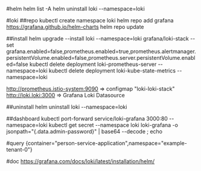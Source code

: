 #helm
helm list -A
helm uninstall loki --namespace=loki

#loki
##repo
kubectl create namespace loki
helm repo add grafana https://grafana.github.io/helm-charts
helm repo update


##install
helm upgrade --install loki --namespace=loki grafana/loki-stack  --set grafana.enabled=false,prometheus.enabled=true,prometheus.alertmanager.persistentVolume.enabled=false,prometheus.server.persistentVolume.enabled=false
kubectl delete deployment loki-prometheus-server --namespace=loki
kubectl delete deployment loki-kube-state-metrics --namespace=loki

http://prometheus.istio-system:9090 => configmap "loki-loki-stack"
http://loki.loki:3000 => Grafana Loki Datasource
                                
##uninstall
helm uninstall loki --namespace=loki

##dashboard
kubectl port-forward service/loki-grafana 3000:80 --namespace=loki
kubectl get secret --namespace loki loki-grafana -o jsonpath="{.data.admin-password}" | base64 --decode ; echo
              
#query
{container="person-service-application",namespace="example-tenant-0"}

#doc
https://grafana.com/docs/loki/latest/installation/helm/
